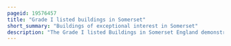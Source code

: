 ```yaml
---
pageid: 19576457
title: "Grade I listed buildings in Somerset"
short_summary: "Buildings of exceptional interest in Somerset"
description: "The Grade I listed Buildings in Somerset England demonstrate the History and Diversity of its architectural Structure. The ceremonial county of Somerset consists of a non-metropolitan county, administered by Somerset County Council, which is divided into five districts, and two unitary authorities. The districts of Somerset are West Somerset, South Somerset, Taunton Deane, Mendip and Sedgemoor. The two administratively independent unitary Authorities which were formed on 1 april 1996 following the Dissolution of the County of Avon are bath and north east Somerset. These unitary Authorities include Regions that were once Part of Somerset before Creation of Avon in 1974."
---
```

